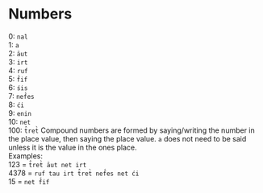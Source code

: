 # Numbers
0: `nal`  
1: `a`  
2: `āut`  
3: `irt`  
4: `ruf`  
5: `f́if`  
6: `śis`  
7: `nef́es`  
8: `ći`  
9: `enin`  
10: `net`  
100: `t̂ret̀`
Compound numbers are formed by saying/writing the number in the place value, then saying the place value. `a` does not need to be said unless it is the value in the ones place.  
Examples:  
123 = `t̂ret̀ āut net irt`  
4378 = `ruf tau irt t̂ret̀ nef́es net ći`  
15 = `net f́if`
